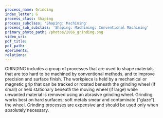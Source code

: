 ```yaml
---
process_name: Grinding
index_letter: G
process_class: Shaping
process_subclass: 'Shaping: Machining'
process_sub_subclass: 'Shaping: Machining: Conventional Machining'
primary_photo_path: /photos/2066_grinding.png
video_uri:
pdf_title:
pdf_path:
eperiments:
relations:
---
```


GRINDING includes a group of processes that are used to shape materials that are too hard to be machined by conventional methods, and to improve precision and surface finish. The workpiece is held by a mechanical or magnetic grip that can be tracked or rotated beneath the grinding wheel (if small) or held stationary beneath the moving wheel (if large) while unwanted material is removed using an abrasive grinding wheel. Grinding works best on hard surfaces; soft metals smear and contaminate ("glaze") the wheel. Grinding processes are expensive and should be used only when absolutely necessary.